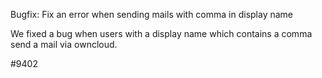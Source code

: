 Bugfix: Fix an error when sending mails with comma in display name

We fixed a bug when users with a display name which contains a comma send a mail via owncloud.

#9402